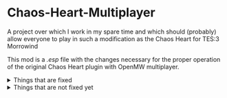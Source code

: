 # Chaos-Heart-Multiplayer
A project over which I work in my spare time and which should (probably) allow everyone to play in such a modification as the Chaos Heart  for TES:3 Morrowind

This mod is a *.esp* file with the changes necessary for the proper operation of the original Chaos Heart plugin with OpenMW multiplayer.

<details>
  <summary>Things that are fixed</summary>
  * Fixed the behavior of all bandits
  * All necromancy books are now works properly 

</details>

<details>
  <summary>Things that are not fixed yet</summary>
  * **_CH_Startup** script is currently not working properly, **disable** command doesn't work on OpenMW

</details>
